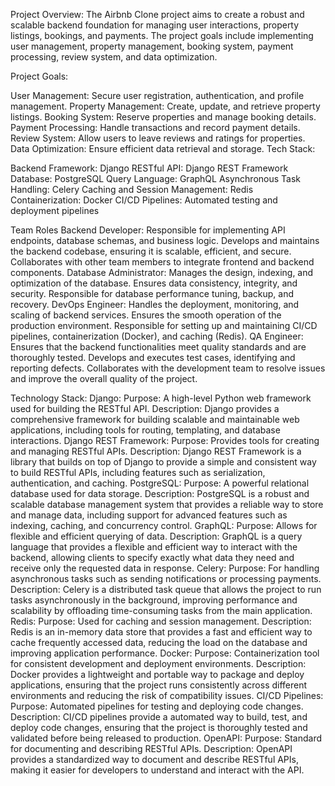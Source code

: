 Project Overview: The Airbnb Clone project aims to create a robust and scalable backend foundation for managing user interactions, property listings, bookings, and payments. The project goals include implementing user management, property management, booking system, payment processing, review system, and data optimization.

Project Goals:

User Management: Secure user registration, authentication, and profile management.
Property Management: Create, update, and retrieve property listings.
Booking System: Reserve properties and manage booking details.
Payment Processing: Handle transactions and record payment details.
Review System: Allow users to leave reviews and ratings for properties.
Data Optimization: Ensure efficient data retrieval and storage.
Tech Stack:

Backend Framework: Django
RESTful API: Django REST Framework
Database: PostgreSQL
Query Language: GraphQL
Asynchronous Task Handling: Celery
Caching and Session Management: Redis
Containerization: Docker
CI/CD Pipelines: Automated testing and deployment pipelines

Team Roles
Backend Developer:
Responsible for implementing API endpoints, database schemas, and business logic.
Develops and maintains the backend codebase, ensuring it is scalable, efficient, and secure.
Collaborates with other team members to integrate frontend and backend components.
Database Administrator:
Manages the design, indexing, and optimization of the database.
Ensures data consistency, integrity, and security.
Responsible for database performance tuning, backup, and recovery.
DevOps Engineer:
Handles the deployment, monitoring, and scaling of backend services.
Ensures the smooth operation of the production environment.
Responsible for setting up and maintaining CI/CD pipelines, containerization (Docker), and caching (Redis).
QA Engineer:
Ensures that the backend functionalities meet quality standards and are thoroughly tested.
Develops and executes test cases, identifying and reporting defects.
Collaborates with the development team to resolve issues and improve the overall quality of the project.


Technology Stack:
Django:
Purpose: A high-level Python web framework used for building the RESTful API.
Description: Django provides a comprehensive framework for building scalable and maintainable web applications, including tools for routing, templating, and database interactions.
Django REST Framework:
Purpose: Provides tools for creating and managing RESTful APIs.
Description: Django REST Framework is a library that builds on top of Django to provide a simple and consistent way to build RESTful APIs, including features such as serialization, authentication, and caching.
PostgreSQL:
Purpose: A powerful relational database used for data storage.
Description: PostgreSQL is a robust and scalable database management system that provides a reliable way to store and manage data, including support for advanced features such as indexing, caching, and concurrency control.
GraphQL:
Purpose: Allows for flexible and efficient querying of data.
Description: GraphQL is a query language that provides a flexible and efficient way to interact with the backend, allowing clients to specify exactly what data they need and receive only the requested data in response.
Celery:
Purpose: For handling asynchronous tasks such as sending notifications or processing payments.
Description: Celery is a distributed task queue that allows the project to run tasks asynchronously in the background, improving performance and scalability by offloading time-consuming tasks from the main application.
Redis:
Purpose: Used for caching and session management.
Description: Redis is an in-memory data store that provides a fast and efficient way to cache frequently accessed data, reducing the load on the database and improving application performance.
Docker:
Purpose: Containerization tool for consistent development and deployment environments.
Description: Docker provides a lightweight and portable way to package and deploy applications, ensuring that the project runs consistently across different environments and reducing the risk of compatibility issues.
CI/CD Pipelines:
Purpose: Automated pipelines for testing and deploying code changes.
Description: CI/CD pipelines provide a automated way to build, test, and deploy code changes, ensuring that the project is thoroughly tested and validated before being released to production.
OpenAPI:
Purpose: Standard for documenting and describing RESTful APIs.
Description: OpenAPI provides a standardized way to document and describe RESTful APIs, making it easier for developers to understand and interact with the API.